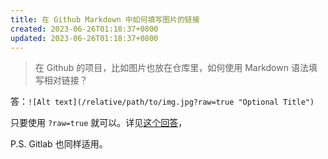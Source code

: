 ```yaml
---
title: 在 Github Markdown 中如何填写图片的链接
created: 2023-06-26T01:18:37+0800
updated: 2023-06-26T01:18:37+0800
---
```



> 在 Github 的项目，比如图片也放在仓库里，如何使用 Markdown 语法填写相对链接？

答：`![Alt text](/relative/path/to/img.jpg?raw=true "Optional Title")`

只要使用 `?raw=true` 就可以。详见[这个回答][1]，

P.S. Gitlab 也同样适用。


[1]: http://stackoverflow.com/questions/10189356/how-to-add-screenshot-to-readmes-in-github-repository
